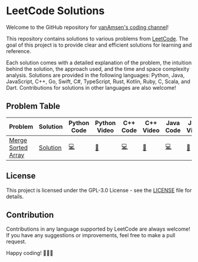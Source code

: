 # LeetCode Solutions

Welcome to the GitHub repository for [vanAmsen's coding channel](https://www.youtube.com/channel/UCK3RD5HI2m5tstY-qHCDYjg)!

This repository contains solutions to various problems from [LeetCode](https://leetcode.com/). The goal of this project is to provide clear and efficient solutions for learning and reference.

Each solution comes with a detailed explanation of the problem, the intuition behind the solution, the approach used, and the time and space complexity analysis. Solutions are provided in the following languages: Python, Java, JavaScript, C++, Go, Swift, C#, TypeScript, Rust, Kotlin, Ruby, C, Scala, and Dart. Contributions for solutions in other languages are also welcome!

## Problem Table

| Problem | Solution | Python Code | Python Video | C++ Code | C++ Video | Java Code | Java Video | JavaScript Code | JavaScript Video | C# Code | C# Video |
| ------- | -------- | ----------- | ------------ | -------- | --------- | --------- | ---------- | --------------- | ---------------- | ------- | -------- |
| [Merge Sorted Array](https://leetcode.com/problems/merge-sorted-array/description/) | [Solution](solutions/0088-merge-sorted-array.md) | [💻](solutions/python/0088-merge-sorted-array.py) | [🎥](https://youtu.be/TE-PpnvQ3_U) | [💻](solutions/cpp/0088-merge-sorted-array.cpp) | [🎥](https://youtu.be/TE-PpnvQ3_U) | [💻](solutions/java/0088-merge-sorted-array.java) | [🎥](https://youtu.be/TE-PpnvQ3_U) | [💻](solutions/javascript/0088-merge-sorted-array.js) | [🎥](https://youtu.be/TE-PpnvQ3_U) | [💻](solutions/csharp/0088-merge-sorted-array.cs) | [🎥](https://youtu.be/TE-PpnvQ3_U) |



## License

This project is licensed under the GPL-3.0 License - see the [LICENSE](LICENSE) file for details.

## Contribution

Contributions in any language supported by LeetCode are always welcome! If you have any suggestions or improvements, feel free to make a pull request.

Happy coding! 🎉👩‍💻
